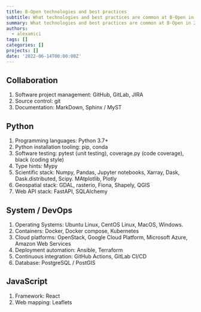 ```yaml
---
title: B-Open technologies and best practices
subtitle: What technologies and best practices are common at B-Open in 2022
summary: What technologies and best practices are common at B-Open in 2022
authors:
  - alexamici
tags: []
categories: []
projects: []
date: '2022-06-14T00:00:00Z'
---
```


## Collaboration

1. Software project management: GitHub, GitLab, JIRA
1. Source control: git
1. Documentation: MarkDown, Sphinx / MyST

## Python

1. Programming languages: Python 3.7+
1. Python installation tooling: pip, conda
1. Software testing: pytest (unit testing), coverage.py (code coverage), black (coding style)
1. Type hints: Mypy
1. Scientific stack: Numpy, Pandas, Jupyter notebooks, Xarray, Dask, Dask.distributed, Scipy. MAtplotlib, Plotly
1. Geospatial stack: GDAL, rasterio, Fiona, Shapely, QGIS
1. Web API stack: FastAPI, SQLAlchemy

## System / DevOps

1. Operating Systems: Ubuntu Linux, CentOS Linux, MacOS, Windows.
1. Containers: Docker, Docker compose, Kubernetes
1. Cloud platforms: OpenStack, Google Cloud Platform, Microsoft Azure, Amazon Web Services
1. Deployment automation: Ansible, Terraform 
1. Continuous integration: GitHub Actions, GitLab CI/CD
1. Database: PostgreSQL / PostGIS

## JavaScript

1. Framework: React
1. Web mapping: Leaflets
